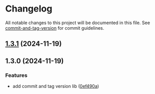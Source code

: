 # Changelog

All notable changes to this project will be documented in this file. See [commit-and-tag-version](https://github.com/absolute-version/commit-and-tag-version) for commit guidelines.

## [1.3.1](https://github.com/emrivero/bbl-quick-guide/compare/v1.3.0...v1.3.1) (2024-11-19)

## 1.3.0 (2024-11-19)


### Features

* add commit and tag version lib ([0ef490a](https://github.com/emrivero/bbl-quick-guide/commit/0ef490a0db581d6eb85a6fb3ba74b07f8afa7f63))
